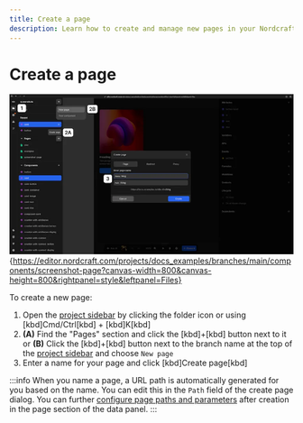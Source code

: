 ```yaml
---
title: Create a page
description: Learn how to create and manage new pages in your Nordcraft project by using the project sidebar and some handy keyboard shortcuts.
---
```


# Create a page

![The create page dialog is open, giving you the option to name your new page. The project sidebar is visible on the right, showing the context menu that appears when clicking the plus button at the top of the project sidebar.|16/9](create-a-page.webp 'Create a page'){https://editor.nordcraft.com/projects/docs_examples/branches/main/components/screenshot-page?canvas-width=800&canvas-height=800&rightpanel=style&leftpanel=Files}

To create a new page:

1. Open the [project sidebar](/the-editor/project-sidebar) by clicking the folder icon or using [kbd]Cmd/Ctrl[kbd] + [kbd]K[kbd]
2. **(A)** Find the "Pages" section and click the [kbd]+[kbd] button next to it or
   **(B)** Click the [kbd]+[kbd] button next to the branch name at the top of the [project sidebar](/the-editor/project-sidebar) and choose `New page`
3. Enter a name for your page and click [kbd]Create page[kbd]

:::info
When you name a page, a URL path is automatically generated for you based on the name. You can edit this in the `Path` field of the create page dialog. You can further [configure page paths and parameters](/pages/page-configuration#page-configuration) after creation in the page section of the data panel.
:::
